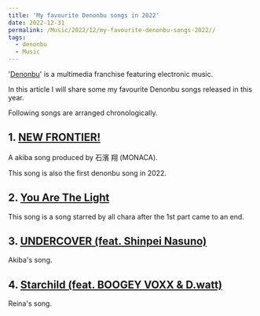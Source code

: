 ```yaml
---
title: 'My favourite Denonbu songs in 2022'
date: 2022-12-31
permalink: /Music/2022/12/my-favourite-denonbu-songs-2022//
tags:
  - denonbu
  - Music
---
```


'[Denonbu](https://denonbu.jp/)' is a multimedia franchise featuring electronic music.

In this article I will share some my favourite Denonbu songs released in this year.

Following songs are arranged chronologically.

## 1. [NEW FRONTIER!](https://music.youtube.com/playlist?list=OLAK5uy_nGvKeD98xgPOC_2LRkRE2_C6XZjQVwB7A)

A akiba song produced by 石濱 翔 (MONACA). 

This song is also the first denonbu song in 2022.

## 2. [You Are The Light](https://www.youtube.com/watch?v=tNtbS90jqhs)

This song is a song starred by all chara after the 1st part came to an end.

## 3. [UNDERCOVER (feat. Shinpei Nasuno)](https://music.youtube.com/playlist?list=OLAK5uy_kSD4bnbnWmEXCy2uQXqL_2YaBG7IKLxXY)

Akiba's song.

## 4. [Starchild (feat. BOOGEY VOXX & D.watt)](https://music.youtube.com/playlist?list=OLAK5uy_ka57QGB8GxxPHqhOxFq6JOD39NJfFhiDE)

Reina's song.

